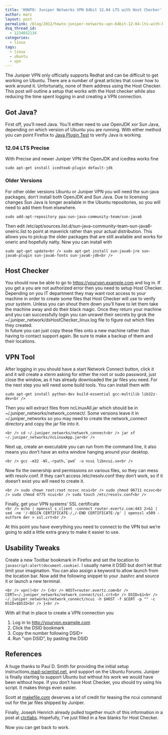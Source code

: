 ```yaml
---
title: 'HOWTO: Juniper Networks VPN 64bit 12.04 LTS with Host Checker'
author: marc
layout: post
permalink: /blog/2012/howto-juniper-networks-vpn-64bit-12-04-lts-with-host-checker
dsq_thread_id:
  - 1234652134
categories:
  - linux
tags:
  - linux
  - ubuntu
  - vpn
---
```

The Juniper VPN only officially supports Redhat and can be difficult to get working on Ubuntu. There are a number of great articles that cover how to work around it. Unfortunatly, none of them address using the Host Checker. This post will outline a setup that works with the Host checker while also reducing the time spent logging in and creating a VPN connection.

## Got Java?

First off, you&#8217;ll need Java. You&#8217;ll either need to use OpenJDK xor Sun Java, depending on which version of Ubuntu you are running. With either method you can point Firefox to [Java Plugin Test][1] to verify Java is working.

### 12.04 LTS Precise 

With Precise and newer Juniper VPN the OpenJDK and icedtea works fine

`sudo apt-get install icedtea6-plugin default-jdk`

### Older Versions

For other older versions Ubuntu or Juniper VPN you will need the sun-java packages, don&#8217;t install both OpenJDK and Sun Java. Due to licensing changes Sun Java is longer available in the Ubuntu repositories, so you will need to add them from elsewhere.

`sudo add-apt-repository ppa:sun-java-community-team/sun-java6`

Then edit /etc/apt/sources.list.d/sun-java-community-team-sun-java6-oneiric.list to point at maverick rather than your actual distribution. This allows you to pickup the older packages that are still available and works for oneric and hopefully natty. Now you can install with

`sudo apt-get update<br />
sudo apt-get install sun-java6-jre sun-java6-plugin sun-java6-fonts sun-java6-jdk<br />
`

## Host Checker

You should now be able to go to https://yourvpn.example.com and log in. If you get a you are not authorized error then you need to setup Host Checker. Depending on you IT department they may want root access to your machine in order to create some files that Host Checker will use to verify your system. Unless you can shout them down you&#8217;ll have to let them take the machine away and do their black magic. Once they return your machine and you can successfully login you can unravel their secrets by grok the ~/.juniper\_network/dsHostChecker\_linux.log file to figure out which files they created.  
In future you can just copy these files onto a new machine rather than having to contact support again. Be sure to make a backup of them and their locations.

## VPN Tool

After logging in you should have a start Network Connect button, click it and it will create a xterm asking for either the root or sudo password, just close the window, as it has already downloaded the jar files you need. For the next step you will need some build tools. You can install them with

`sudo apt-get install python-dev build-essential gcc-multilib lib32z-dev<br />
`

Then you will extract files from ncLinuxAll.jar which should be in ~/.juniper\_networks/network\_connect/. Some versions leave it in ~/.juniper\_networks so you may need to create the network\_connect directory and copy the jar file into it.

`<br />
cd ~/.juniper_networks/network_connect<br />
jar xf ~/.juniper_networks/ncLinuxApp.jar<br />
`

Next up, create an executable you can run from the command line, it also means you don&#8217;t have an extra window hanging around your desktop.

``<br />
gcc -m32 -Wl,-rpath,`pwd` -o ncui libncui.so<br />
``

Now fix the ownership and permissions on various files, so they can mess with resolv.conf. If they can&#8217;t access /etc/resolv.conf they don&#8217;t work, so if it doesn&#8217;t exist you will need to create it.

`<br />
sudo chown root:root ncsvc ncui<br />
sudo chmod 06711 ncsvc<br />
sudo chmod 4775 ncui<br />
sudo touch /etc/resolv.conf<br />
`

Finally, get your VPN systems&#8217; SSL certificate  
`<br />
echo | openssl s_client -connect router.evertz.com:443 2>&1 | sed -ne '/-BEGIN CERTIFICATE-/,/-END CERTIFICATE-/p' | openssl x509 -outform der > ssl.crt<br />
`

At this point you have everything you need to connect to the VPN but we&#8217;re going to add a little extra gravy to make it easier to use. 

## Usability Tweaks

Create a new Toolbar bookmark in Firefox and set the location to `javascript:alert(document.cookie)`. I usually name it DSID but don&#8217;t let that limit your imagination. You can also assign a keyword to allow launch from the location bar. Now add the following snippet to your .bashrc and source it or launch a new terminal.

`<br />
vpn()<br />
{<br />
    HOST=router.evertz.com<br />
    CERT=~/.juniper_networks/network_connect/ssl.crt<br />
    DSID=$1<br />
    ~/.juniper_networks/network_connect/ncui -h $HOST -f $CERT -p "" -c DSID=$DSID<br />
}<br />
`

With all that in place to create a VPN connection you

  1. Log in to http://yourvpn.example.com
  2. Click the DSID bookmark
  3. Copy the number following DSID=
  4. Run &#8220;vpn DSID&#8221;, by pasting the DSID

## References

A huge thanks to Paul D. Smith for providing the initial setup instructions,[mad-scientist.net][2], and support on the Ubuntu Forums. Juniper is finally starting to support Ubuntu but without his work we would have been without hope. If you don&#8217;t have Host Checker, you should try using his script. It makes things even easier.

Scott at [makefile.com][3] deserves a lot of credit for teasing the ncui command out for the jar files shipped by Juniper.

Finally, Joseph Henrich already pulled together much of this information in a post at [ctctlabs][4]. Hopefully, I&#8217;ve just filled in a few blanks for Host Checker.

Now you can get back to work.

 [1]: http://java.com/en/download/testjava.jsp "Java plugin test"
 [2]: http://mad-scientist.net/juniper.html "mad-scientist.net"
 [3]: http://makefile.com/.plan/2009/10/juniper-vpn-64-bit-linux-an-unsolved-mystery/ "makefile.com"
 [4]: http://www.ctctlabs.com/index.php/blog/detail/juniper_networks_network_connect_securid_and_64_bit_linux/ "ctctlabs"